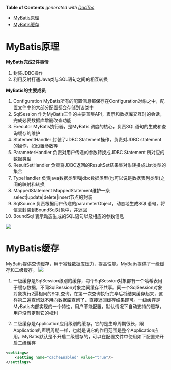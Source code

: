<!-- START doctoc generated TOC please keep comment here to allow auto update -->
<!-- DON'T EDIT THIS SECTION, INSTEAD RE-RUN doctoc TO UPDATE -->
**Table of Contents**  *generated with [DocToc](https://github.com/thlorenz/doctoc)*

- [MyBatis原理](#mybatis%E5%8E%9F%E7%90%86)
- [MyBatis缓存](#mybatis%E7%BC%93%E5%AD%98)

<!-- END doctoc generated TOC please keep comment here to allow auto update -->

# MyBatis原理
**MyBatis完成2件事情**

1. 封装JDBC操作
2. 利用反射打通Java类与SQL语句之间的相互转换

**MyBatis的主要成员**

1. Configuration        MyBatis所有的配置信息都保存在Configuration对象之中，配置文件中的大部分配置都会存储到该类中
2. SqlSession           作为MyBatis工作的主要顶层API，表示和数据库交互时的会话，完成必要数据库增删改查功能
3. Executor             MyBatis执行器，是MyBatis 调度的核心，负责SQL语句的生成和查询缓存的维护
4. StatementHandler     封装了JDBC Statement操作，负责对JDBC statement 的操作，如设置参数等
5. ParameterHandler     负责对用户传递的参数转换成JDBC Statement 所对应的数据类型
6. ResultSetHandler     负责将JDBC返回的ResultSet结果集对象转换成List类型的集合
7. TypeHandler          负责java数据类型和jdbc数据类型(也可以说是数据表列类型)之间的映射和转换
8. MappedStatement      MappedStatement维护一条select|update|delete|insert节点的封装
9. SqlSource            负责根据用户传递的parameterObject，动态地生成SQL语句，将信息封装到BoundSql对象中，并返回
10. BoundSql            表示动态生成的SQL语句以及相应的参数信息


![](https://github.com/zaiyunduan123/Java-Interview/blob/master/image/frame-2.jpg)


# MyBatis缓存

MyBatis提供查询缓存，用于减轻数据库压力，提高性能。MyBatis提供了一级缓存和二级缓存。
![](https://github.com/zaiyunduan123/Java-Interview/blob/master/image/frame-3.jpg)

1. 一级缓存是SqlSession级别的缓存，每个SqlSession对象都有一个哈希表用于缓存数据，不同SqlSession对象之间缓存不共享。同一个SqlSession对象对象执行2遍相同的SQL查询，在第一次查询执行完毕后将结果缓存起来，这样第二遍查询就不用向数据库查询了，直接返回缓存结果即可。一级缓存是MyBatis内部实现的一个特性，用户不能配置，默认情况下自动支持的缓存，用户没有定制它的权利

2.  二级缓存是Application应用级别的缓存，它的是生命周期很长，跟Application的声明周期一样，也就是说它的作用范围是整个Application应用。MyBatis默认是不开启二级缓存的，可以在配置文件中使用如下配置来开启二级缓存
```xml
<settings>
    <setting name="cacheEnabled" value="true"/>
</settings>
```